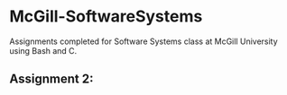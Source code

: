 # McGill-SoftwareSystems

Assignments completed for Software Systems class at McGill University using Bash and C. 

## Assignment 2:
